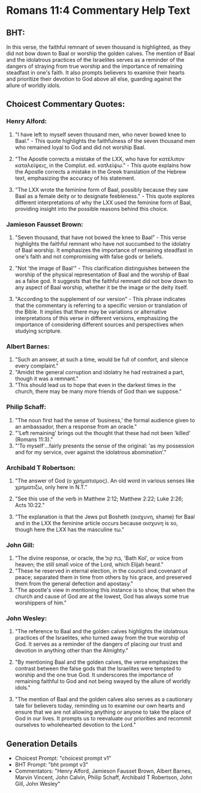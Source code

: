 # Romans 11:4 Commentary Help Text

## BHT:
In this verse, the faithful remnant of seven thousand is highlighted, as they did not bow down to Baal or worship the golden calves. The mention of Baal and the idolatrous practices of the Israelites serves as a reminder of the dangers of straying from true worship and the importance of remaining steadfast in one's faith. It also prompts believers to examine their hearts and prioritize their devotion to God above all else, guarding against the allure of worldly idols.

## Choicest Commentary Quotes:
### Henry Alford:
1. "I have left to myself seven thousand men, who never bowed knee to Baal." - This quote highlights the faithfulness of the seven thousand men who remained loyal to God and did not worship Baal.

2. "The Apostle corrects a mistake of the LXX, who have for κατέλιπον καταλείψεις, in the Complut. ed. κατλείψω." - This quote explains how the Apostle corrects a mistake in the Greek translation of the Hebrew text, emphasizing the accuracy of his statement.

3. "The LXX wrote the feminine form of Baal, possibly because they saw Baal as a female deity or to designate feebleness." - This quote explores different interpretations of why the LXX used the feminine form of Baal, providing insight into the possible reasons behind this choice.

### Jamieson Fausset Brown:
1. "Seven thousand, that have not bowed the knee to Baal" - This verse highlights the faithful remnant who have not succumbed to the idolatry of Baal worship. It emphasizes the importance of remaining steadfast in one's faith and not compromising with false gods or beliefs.

2. "Not 'the image of Baal'" - This clarification distinguishes between the worship of the physical representation of Baal and the worship of Baal as a false god. It suggests that the faithful remnant did not bow down to any aspect of Baal worship, whether it be the image or the deity itself.

3. "According to the supplement of our version" - This phrase indicates that the commentary is referring to a specific version or translation of the Bible. It implies that there may be variations or alternative interpretations of this verse in different versions, emphasizing the importance of considering different sources and perspectives when studying scripture.

### Albert Barnes:
1. "Such an answer, at such a time, would be full of comfort, and silence every complaint."
2. "Amidst the general corruption and idolatry he had restrained a part, though it was a remnant."
3. "This should lead us to hope that even in the darkest times in the church, there may be many more friends of God than we suppose."

### Philip Schaff:
1. "The noun first had the sense of ‘business,’ the formal audience given to an ambassador, then a response from an oracle." 
2. "'Left remaining' brings out the thought that these had not been ‘killed’ (Romans 11:3)." 
3. "'To myself'...fairly presents the sense of the original: ‘as my possession and for my service, over against the idolatrous abomination’."

### Archibald T Robertson:
1. "The answer of God (ο χρηματισμος). An old word in various senses like χρηματιζω, only here in N.T." 

2. "See this use of the verb in Matthew 2:12; Matthew 2:22; Luke 2:26; Acts 10:22."

3. "The explanation is that the Jews put Bosheth (αισχυνη, shame) for Baal and in the LXX the feminine article occurs because αισχυνη is so, though here the LXX has the masculine τω."

### John Gill:
1. "The divine response, or oracle, the בת קול, 'Bath Kol', or voice from heaven; the still small voice of the Lord, which Elijah heard." 
2. "These he reserved in eternal election, in the council and covenant of peace; separated them in time from others by his grace, and preserved them from the general defection and apostasy." 
3. "The apostle's view in mentioning this instance is to show, that when the church and cause of God are at the lowest, God has always some true worshippers of him."

### John Wesley:
1. "The reference to Baal and the golden calves highlights the idolatrous practices of the Israelites, who turned away from the true worship of God. It serves as a reminder of the dangers of placing our trust and devotion in anything other than the Almighty."

2. "By mentioning Baal and the golden calves, the verse emphasizes the contrast between the false gods that the Israelites were tempted to worship and the one true God. It underscores the importance of remaining faithful to God and not being swayed by the allure of worldly idols."

3. "The mention of Baal and the golden calves also serves as a cautionary tale for believers today, reminding us to examine our own hearts and ensure that we are not allowing anything or anyone to take the place of God in our lives. It prompts us to reevaluate our priorities and recommit ourselves to wholehearted devotion to the Lord."


## Generation Details
- Choicest Prompt: "choicest prompt v1"
- BHT Prompt: "bht prompt v3"
- Commentators: "Henry Alford, Jamieson Fausset Brown, Albert Barnes, Marvin Vincent, John Calvin, Philip Schaff, Archibald T Robertson, John Gill, John Wesley"
